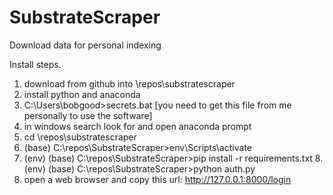 # SubstrateScraper
Download data for personal indexing

Install steps.
1. download from github into \repos\substratescraper
2. install python and anaconda
3. C:\Users\bobgood>secrets.bat [you need to get this file from me personally to use the software]
4. in windows search look for and open anaconda prompt
5. cd \repos\substratescraper
6. (base) C:\repos\SubstrateScraper>env\Scripts\activate
7. (env) (base) C:\repos\SubstrateScraper>pip install -r requirements.txt
8.(env) (base) C:\repos\SubstrateScraper>python auth.py
9. open a web browser and copy this url:   http://127.0.0.1:8000/login
